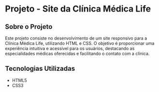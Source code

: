 # Projeto - Site da Clínica Médica Life

## Sobre o Projeto
Este projeto consiste no desenvolvimento de um site responsivo para a Clínica Médica Life, utilizando HTML e CSS. O objetivo é proporcionar uma experiência intuitiva e acessível para os usuários, destacando as especialidades médicas oferecidas e facilitando o contato com a clínica.

## Tecnologias Utilizadas
- HTML5
- CSS3

